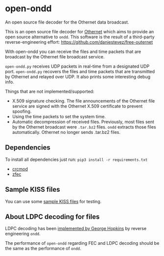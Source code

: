 # open-ondd 
An open source file decoder for the Othernet data broadcast.

This is an open source file decoder for [Othernet](http://othernet.is/) which aims to provide an open source alternative to `ondd`. This software is the result of a third-party reverse-engineering effort: https://github.com/daniestevez/free-outernet

With open-ondd you can receive the files and time packets that are broadcast by the Othernet file broadcast service.

`open-ondd.py` receives UDP packets in real-time from a designated UDP port.  `open-ondd.py` recovers the files and time packets that are transmitted by
Othernet and relayed over UDP. It also prints some interesting debug info.


Things that are not implemented/supported:

 * X.509 signature checking. The file announcements of the Othernet file service
   are signed with the Othernet X.509 certificate to prevent spoofing. 
 * Using the time packets to set the system time. 
 * Automatic decompression of received files. Previously, most files sent by
   the Othernet broadcast were `.tar.bz2` files. `ondd` extracts those files
   automatically. Othernet no longer sends .tar.bz2 files. 

## Dependencies

To install all dependencies just run: `pip3 install -r requirements.txt`

 * [crcmod](https://pypi.python.org/pypi/crcmod)
 * [zfec](https://pypi.python.org/pypi/zfec)

## Sample KISS files

You can use some [sample KISS files](https://drive.google.com/open?id=0B2pPGQkeEAfdbXFZNThCb1BLMzg) for testing.

## About LDPC decoding for files

LDPC decoding has been [implemented by George
Hopkins](https://github.com/daniestevez/free-outernet/pull/4) by reverse
engineering `ondd`.

The performance of `open-ondd` regarding FEC and LDPC decoding should
be the same as the performance of `ondd`.
